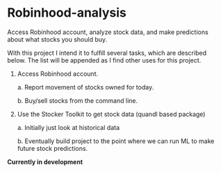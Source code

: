 # Robinhood-analysis
Access Robinhood account, analyze stock data, and make predictions about what stocks you should buy.

With this project I intend it to fulfill several tasks, which are described below.
The list will be appended as I find other uses for this project.

  1. Access Robinhood account.
    
      a. Report movement of stocks owned for today.
    
      b. Buy/sell stocks from the command line.
      
  2. Use the Stocker Toolkit to get stock data (quandl based package)
    
      a. Initially just look at historical data
    
      b. Eventually build project to the point where we can run ML to make future stock predictions.


**Currently in development**
